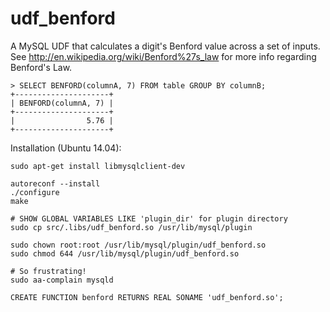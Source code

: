 # udf_benford

A MySQL UDF that calculates a digit's Benford value across a set of inputs.
See http://en.wikipedia.org/wiki/Benford%27s_law for more info regarding
Benford's Law.


    > SELECT BENFORD(columnA, 7) FROM table GROUP BY columnB;
    +---------------------+
    | BENFORD(columnA, 7) |
    +---------------------+
    |                5.76 |
    +---------------------+

Installation (Ubuntu 14.04):

    sudo apt-get install libmysqlclient-dev

    autoreconf --install
    ./configure
    make

    # SHOW GLOBAL VARIABLES LIKE 'plugin_dir' for plugin directory
    sudo cp src/.libs/udf_benford.so /usr/lib/mysql/plugin

    sudo chown root:root /usr/lib/mysql/plugin/udf_benford.so
    sudo chmod 644 /usr/lib/mysql/plugin/udf_benford.so

    # So frustrating!
    sudo aa-complain mysqld

    CREATE FUNCTION benford RETURNS REAL SONAME 'udf_benford.so';
